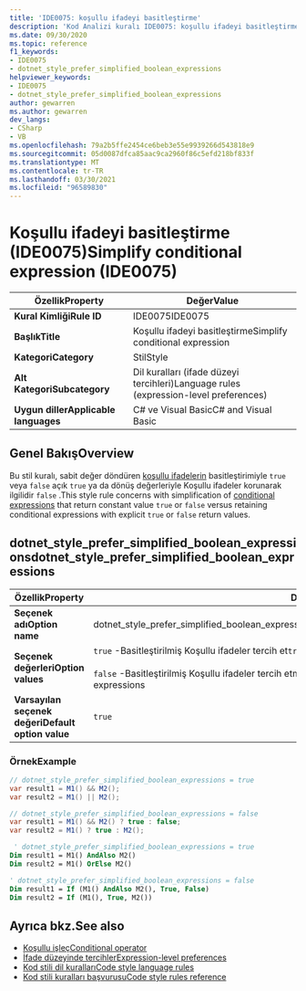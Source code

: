```yaml
---
title: 'IDE0075: koşullu ifadeyi basitleştirme'
description: 'Kod Analizi kuralı IDE0075: koşullu ifadeyi basitleştirme hakkında bilgi edinin'
ms.date: 09/30/2020
ms.topic: reference
f1_keywords:
- IDE0075
- dotnet_style_prefer_simplified_boolean_expressions
helpviewer_keywords:
- IDE0075
- dotnet_style_prefer_simplified_boolean_expressions
author: gewarren
ms.author: gewarren
dev_langs:
- CSharp
- VB
ms.openlocfilehash: 79a2b5ffe2454ce6beb3e55e9939266d543818e9
ms.sourcegitcommit: 05d0087dfca85aac9ca2960f86c5efd218bf833f
ms.translationtype: MT
ms.contentlocale: tr-TR
ms.lasthandoff: 03/30/2021
ms.locfileid: "96589830"
---
```

# <a name="simplify-conditional-expression-ide0075"></a><span data-ttu-id="3fd8b-103">Koşullu ifadeyi basitleştirme (IDE0075)</span><span class="sxs-lookup"><span data-stu-id="3fd8b-103">Simplify conditional expression (IDE0075)</span></span>

|<span data-ttu-id="3fd8b-104">Özellik</span><span class="sxs-lookup"><span data-stu-id="3fd8b-104">Property</span></span>|<span data-ttu-id="3fd8b-105">Değer</span><span class="sxs-lookup"><span data-stu-id="3fd8b-105">Value</span></span>|
|-|-|
| <span data-ttu-id="3fd8b-106">**Kural Kimliği**</span><span class="sxs-lookup"><span data-stu-id="3fd8b-106">**Rule ID**</span></span> | <span data-ttu-id="3fd8b-107">IDE0075</span><span class="sxs-lookup"><span data-stu-id="3fd8b-107">IDE0075</span></span> |
| <span data-ttu-id="3fd8b-108">**Başlık**</span><span class="sxs-lookup"><span data-stu-id="3fd8b-108">**Title**</span></span> | <span data-ttu-id="3fd8b-109">Koşullu ifadeyi basitleştirme</span><span class="sxs-lookup"><span data-stu-id="3fd8b-109">Simplify conditional expression</span></span> |
| <span data-ttu-id="3fd8b-110">**Kategori**</span><span class="sxs-lookup"><span data-stu-id="3fd8b-110">**Category**</span></span> | <span data-ttu-id="3fd8b-111">Stil</span><span class="sxs-lookup"><span data-stu-id="3fd8b-111">Style</span></span> |
| <span data-ttu-id="3fd8b-112">**Alt Kategori**</span><span class="sxs-lookup"><span data-stu-id="3fd8b-112">**Subcategory**</span></span> | <span data-ttu-id="3fd8b-113">Dil kuralları (ifade düzeyi tercihleri)</span><span class="sxs-lookup"><span data-stu-id="3fd8b-113">Language rules (expression-level preferences)</span></span> |
| <span data-ttu-id="3fd8b-114">**Uygun diller**</span><span class="sxs-lookup"><span data-stu-id="3fd8b-114">**Applicable languages**</span></span> | <span data-ttu-id="3fd8b-115">C# ve Visual Basic</span><span class="sxs-lookup"><span data-stu-id="3fd8b-115">C# and Visual Basic</span></span> |

## <a name="overview"></a><span data-ttu-id="3fd8b-116">Genel Bakış</span><span class="sxs-lookup"><span data-stu-id="3fd8b-116">Overview</span></span>

<span data-ttu-id="3fd8b-117">Bu stil kuralı, sabit değer döndüren [koşullu ifadelerin](../../../csharp/language-reference/operators/conditional-operator.md) basitleştirimiyle `true` veya `false` açık `true` ya da dönüş değerleriyle Koşullu ifadeler korunarak ilgilidir `false` .</span><span class="sxs-lookup"><span data-stu-id="3fd8b-117">This style rule concerns with simplification of [conditional expressions](../../../csharp/language-reference/operators/conditional-operator.md) that return constant value `true` or `false` versus retaining conditional expressions with explicit `true` or `false` return values.</span></span>

## <a name="dotnet_style_prefer_simplified_boolean_expressions"></a><span data-ttu-id="3fd8b-118">dotnet_style_prefer_simplified_boolean_expressions</span><span class="sxs-lookup"><span data-stu-id="3fd8b-118">dotnet_style_prefer_simplified_boolean_expressions</span></span>

|<span data-ttu-id="3fd8b-119">Özellik</span><span class="sxs-lookup"><span data-stu-id="3fd8b-119">Property</span></span>|<span data-ttu-id="3fd8b-120">Değer</span><span class="sxs-lookup"><span data-stu-id="3fd8b-120">Value</span></span>|
|-|-|
| <span data-ttu-id="3fd8b-121">**Seçenek adı**</span><span class="sxs-lookup"><span data-stu-id="3fd8b-121">**Option name**</span></span> | <span data-ttu-id="3fd8b-122">dotnet_style_prefer_simplified_boolean_expressions</span><span class="sxs-lookup"><span data-stu-id="3fd8b-122">dotnet_style_prefer_simplified_boolean_expressions</span></span>
| <span data-ttu-id="3fd8b-123">**Seçenek değerleri**</span><span class="sxs-lookup"><span data-stu-id="3fd8b-123">**Option values**</span></span> | <span data-ttu-id="3fd8b-124">`true` -Basitleştirilmiş Koşullu ifadeler tercih et</span><span class="sxs-lookup"><span data-stu-id="3fd8b-124">`true` - Prefer simplified conditional expressions</span></span><br /><br /> <span data-ttu-id="3fd8b-125">`false` -Basitleştirilmiş Koşullu ifadeler tercih etme</span><span class="sxs-lookup"><span data-stu-id="3fd8b-125">`false` - Do not prefer simplified conditional expressions</span></span> |
| <span data-ttu-id="3fd8b-126">**Varsayılan seçenek değeri**</span><span class="sxs-lookup"><span data-stu-id="3fd8b-126">**Default option value**</span></span> | `true` |

### <a name="example"></a><span data-ttu-id="3fd8b-127">Örnek</span><span class="sxs-lookup"><span data-stu-id="3fd8b-127">Example</span></span>

```csharp
// dotnet_style_prefer_simplified_boolean_expressions = true
var result1 = M1() && M2();
var result2 = M1() || M2();

// dotnet_style_prefer_simplified_boolean_expressions = false
var result1 = M1() && M2() ? true : false;
var result2 = M1() ? true : M2();
```

```vb
 ' dotnet_style_prefer_simplified_boolean_expressions = true
Dim result1 = M1() AndAlso M2()
Dim result2 = M1() OrElse M2()

' dotnet_style_prefer_simplified_boolean_expressions = false
Dim result1 = If (M1() AndAlso M2(), True, False)
Dim result2 = If (M1(), True, M2())
```

## <a name="see-also"></a><span data-ttu-id="3fd8b-128">Ayrıca bkz.</span><span class="sxs-lookup"><span data-stu-id="3fd8b-128">See also</span></span>

- [<span data-ttu-id="3fd8b-129">Koşullu işleç</span><span class="sxs-lookup"><span data-stu-id="3fd8b-129">Conditional operator</span></span>](../../../csharp/language-reference/operators/conditional-operator.md)
- [<span data-ttu-id="3fd8b-130">İfade düzeyinde tercihler</span><span class="sxs-lookup"><span data-stu-id="3fd8b-130">Expression-level preferences</span></span>](expression-level-preferences.md)
- [<span data-ttu-id="3fd8b-131">Kod stili dil kuralları</span><span class="sxs-lookup"><span data-stu-id="3fd8b-131">Code style language rules</span></span>](language-rules.md)
- [<span data-ttu-id="3fd8b-132">Kod stili kuralları başvurusu</span><span class="sxs-lookup"><span data-stu-id="3fd8b-132">Code style rules reference</span></span>](index.md)
